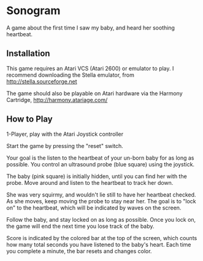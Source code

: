 Sonogram
========
A game about the first time I saw my baby, and heard her soothing heartbeat.

Installation
------------
This game requires an Atari VCS (Atari 2600) or emulator to play. I recommend downloading the Stella emulator, from http://stella.sourceforge.net

The game should also be playable on Atari hardware via the Harmony Cartridge, http://harmony.atariage.com/

How to Play
-----------
1-Player, play with the Atari Joystick controller

Start the game by pressing the "reset" switch.

Your goal is the listen to the heartbeat of your un-born baby for as long as possible. You control an ultrasound probe (blue square) using the joystick.

The baby (pink square) is initially hidden, until you can find her with the probe. Move around and listen to the heartbeat to track her down.

She was very squirmy, and wouldn't lie still to have her heartbeat checked. As she moves, keep moving the probe to stay near her. The goal is to "lock on" to the heartbeat, which will be indicated by waves on the screen.

Follow the baby, and stay locked on as long as possible. Once you lock on, the game will end the next time you lose track of the baby.

Score is indicated by the colored bar at the top of the screen, which counts how many total seconds you have listened to the baby's heart. Each time you complete a minute, the bar resets and changes color.
